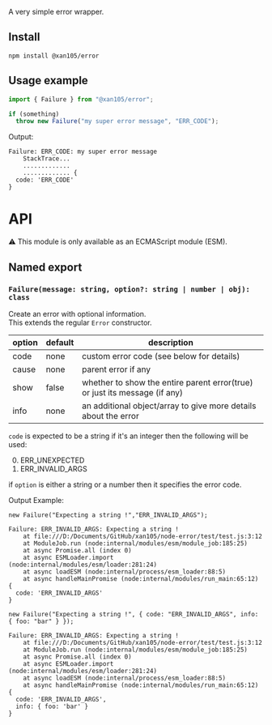 A very simple error wrapper.

Install
-------

`npm install @xan105/error`

Usage example
-------------

```js
import { Failure } from "@xan105/error";

if (something)
  throw new Failure("my super error message", "ERR_CODE");
```

Output:

```
Failure: ERR_CODE: my super error message
    StackTrace...
    .............
    ............. {
  code: 'ERR_CODE'
}
```

API
===

⚠️ This module is only available as an ECMAScript module (ESM).<br />

## Named export

### `Failure(message: string, option?: string | number | obj): class`

Create an error with optional information.<br />
This extends the regular `Error` constructor.

|option|default|description|
|------|-------|-----------|
|code|none|custom error code (see below for details)|
|cause|none|parent error if any|
|show|false|whether to show the entire parent error(true) or just its message (if any)|
|info|none|an additional object/array to give more details about the error|

`code` is expected to be a string if it's an integer then the following will be used:

 0. ERR_UNEXPECTED
 1. ERR_INVALID_ARGS
 
if `option` is either a string or a number then it specifies the error code.
 
Output Example:

`new Failure("Expecting a string !","ERR_INVALID_ARGS");`

```
Failure: ERR_INVALID_ARGS: Expecting a string !
    at file:///D:/Documents/GitHub/xan105/node-error/test/test.js:3:12
    at ModuleJob.run (node:internal/modules/esm/module_job:185:25)
    at async Promise.all (index 0)
    at async ESMLoader.import (node:internal/modules/esm/loader:281:24)
    at async loadESM (node:internal/process/esm_loader:88:5)
    at async handleMainPromise (node:internal/modules/run_main:65:12) {
  code: 'ERR_INVALID_ARGS'
}
```

`new Failure("Expecting a string !", { code: "ERR_INVALID_ARGS", info: { foo: "bar" } });`

```
Failure: ERR_INVALID_ARGS: Expecting a string !
    at file:///D:/Documents/GitHub/xan105/node-error/test/test.js:3:12
    at ModuleJob.run (node:internal/modules/esm/module_job:185:25)
    at async Promise.all (index 0)
    at async ESMLoader.import (node:internal/modules/esm/loader:281:24)
    at async loadESM (node:internal/process/esm_loader:88:5)
    at async handleMainPromise (node:internal/modules/run_main:65:12) {
  code: 'ERR_INVALID_ARGS',
  info: { foo: 'bar' }
}
```
